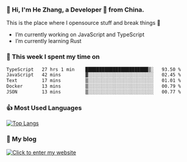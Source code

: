 ### 👋 Hi, I'm He Zhang, a Developer 🚀 from China.

This is the place where I opensource stuff and break things :rofl:

- I’m currently working on JavaScript and TypeScript
- I’m currently learning Rust

### 💪 This week I spent my time on 
<!--START_SECTION:waka-->

```txt
TypeScript   27 hrs 1 min    ███████████████████████▒░   93.50 %
JavaScript   42 mins         ▓░░░░░░░░░░░░░░░░░░░░░░░░   02.45 %
Text         17 mins         ▒░░░░░░░░░░░░░░░░░░░░░░░░   01.01 %
Docker       13 mins         ▒░░░░░░░░░░░░░░░░░░░░░░░░   00.79 %
JSON         13 mins         ▒░░░░░░░░░░░░░░░░░░░░░░░░   00.77 %
```

<!--END_SECTION:waka-->

### 👍 Most Used Languages
[![Top Langs](https://github-readme-stats.vercel.app/api/top-langs/?username=zhanghecool&layout=compact)](https://zhanghe.cool)

### 🌈 My blog 
[![Click to enter my website](https://cdn.jsdelivr.net/gh/zhanghecool/assets/images/gif/zhanghecools.gif)](https://zhanghe.cool)
